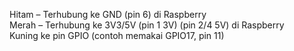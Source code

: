 Hitam – Terhubung ke GND (pin 6) di Raspberry <br/>
Merah – Terhubung ke 3V3/5V (pin 1 3V) (pin 2/4 5V) di Raspberry <br/>
Kuning ke pin GPIO (contoh memakai GPIO17, pin 11)
